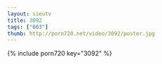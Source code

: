 ```yaml
--- 
layout: sieutv
title: 3092
tags: ["003"]
thumb: http://porn720.net/video/3092/poster.jpg
---
```

{% include porn720 key="3092" %} 
